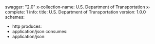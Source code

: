 swagger: "2.0"
x-collection-name: U.S. Department of Transportation
x-complete: 1
info:
  title: U.S. Department of Transportation
  version: 1.0.0
schemes:
- http
produces:
- application/json
consumes:
- application/json